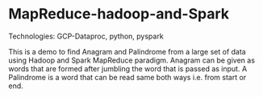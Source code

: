 # MapReduce-hadoop-and-Spark

Technologies: GCP-Dataproc, python, pyspark

This is a demo to find Anagram and Palindrome from a large set of data using Hadoop and Spark MapReduce paradigm.
Anagram can be given as words that are formed after jumbling the word that is passed as input. 
A Palindrome is a word that can be read same both ways i.e. from start or end. 
